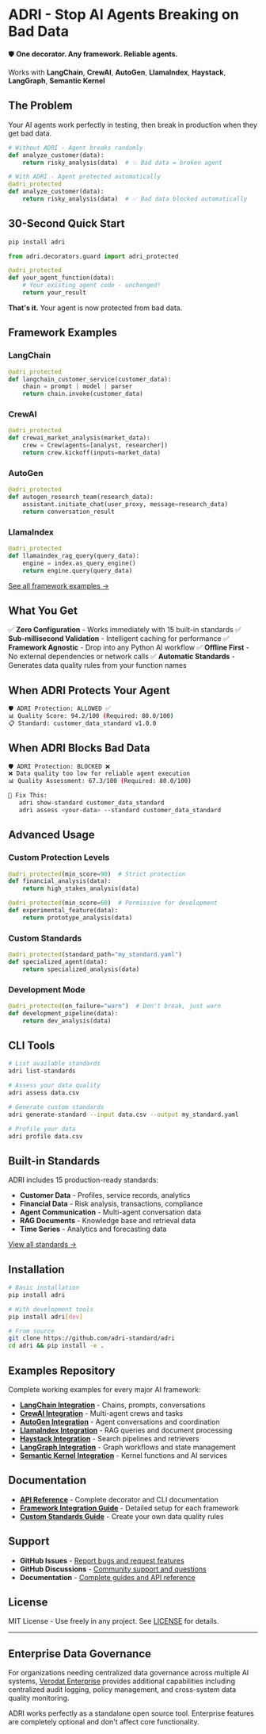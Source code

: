 # ADRI - Stop AI Agents Breaking on Bad Data

🛡️ **One decorator. Any framework. Reliable agents.**

Works with **LangChain**, **CrewAI**, **AutoGen**, **LlamaIndex**, **Haystack**, **LangGraph**, **Semantic Kernel**

## The Problem

Your AI agents work perfectly in testing, then break in production when they get bad data.

```python
# Without ADRI - Agent breaks randomly
def analyze_customer(data):
    return risky_analysis(data)  # 💥 Bad data = broken agent
```

```python
# With ADRI - Agent protected automatically
@adri_protected
def analyze_customer(data):
    return risky_analysis(data)  # ✅ Bad data blocked automatically
```

## 30-Second Quick Start

```bash
pip install adri
```

```python
from adri.decorators.guard import adri_protected

@adri_protected
def your_agent_function(data):
    # Your existing agent code - unchanged!
    return your_result
```

**That's it.** Your agent is now protected from bad data.

## Framework Examples

### LangChain
```python
@adri_protected
def langchain_customer_service(customer_data):
    chain = prompt | model | parser
    return chain.invoke(customer_data)
```

### CrewAI
```python
@adri_protected
def crewai_market_analysis(market_data):
    crew = Crew(agents=[analyst, researcher])
    return crew.kickoff(inputs=market_data)
```

### AutoGen
```python
@adri_protected
def autogen_research_team(research_data):
    assistant.initiate_chat(user_proxy, message=research_data)
    return conversation_result
```

### LlamaIndex
```python
@adri_protected
def llamaindex_rag_query(query_data):
    engine = index.as_query_engine()
    return engine.query(query_data)
```

[See all framework examples →](examples/)

## What You Get

✅ **Zero Configuration** - Works immediately with 15 built-in standards
✅ **Sub-millisecond Validation** - Intelligent caching for performance
✅ **Framework Agnostic** - Drop into any Python AI workflow
✅ **Offline First** - No external dependencies or network calls
✅ **Automatic Standards** - Generates data quality rules from your function names

## When ADRI Protects Your Agent

```bash
🛡️ ADRI Protection: ALLOWED ✅
📊 Quality Score: 94.2/100 (Required: 80.0/100)
📋 Standard: customer_data_standard v1.0.0
```

## When ADRI Blocks Bad Data

```bash
🛡️ ADRI Protection: BLOCKED ❌
❌ Data quality too low for reliable agent execution
📊 Quality Assessment: 67.3/100 (Required: 80.0/100)

🔧 Fix This:
   adri show-standard customer_data_standard
   adri assess <your-data> --standard customer_data_standard
```

## Advanced Usage

### Custom Protection Levels
```python
@adri_protected(min_score=90)  # Strict protection
def financial_analysis(data):
    return high_stakes_analysis(data)

@adri_protected(min_score=60)  # Permissive for development
def experimental_feature(data):
    return prototype_analysis(data)
```

### Custom Standards
```python
@adri_protected(standard_path="my_standard.yaml")
def specialized_agent(data):
    return specialized_analysis(data)
```

### Development Mode
```python
@adri_protected(on_failure="warn")  # Don't break, just warn
def development_pipeline(data):
    return dev_analysis(data)
```

## CLI Tools

```bash
# List available standards
adri list-standards

# Assess your data quality
adri assess data.csv

# Generate custom standards
adri generate-standard --input data.csv --output my_standard.yaml

# Profile your data
adri profile data.csv
```

## Built-in Standards

ADRI includes 15 production-ready standards:

- **Customer Data** - Profiles, service records, analytics
- **Financial Data** - Risk analysis, transactions, compliance
- **Agent Communication** - Multi-agent conversation data
- **RAG Documents** - Knowledge base and retrieval data
- **Time Series** - Analytics and forecasting data

[View all standards →](adri-validator/adri/standards/bundled/)

## Installation

```bash
# Basic installation
pip install adri

# With development tools
pip install adri[dev]

# From source
git clone https://github.com/adri-standard/adri
cd adri && pip install -e .
```

## Examples Repository

Complete working examples for every major AI framework:

- **[LangChain Integration](examples/langchain_basic.py)** - Chains, prompts, conversations
- **[CrewAI Integration](examples/crewai_basic.py)** - Multi-agent crews and tasks
- **[AutoGen Integration](examples/autogen_basic.py)** - Agent conversations and coordination
- **[LlamaIndex Integration](examples/llamaindex_basic.py)** - RAG queries and document processing
- **[Haystack Integration](examples/haystack_basic.py)** - Search pipelines and retrievers
- **[LangGraph Integration](examples/langgraph_basic.py)** - Graph workflows and state management
- **[Semantic Kernel Integration](examples/semantic_kernel_basic.py)** - Kernel functions and AI services

## Documentation

- **[API Reference](docs/API_REFERENCE.md)** - Complete decorator and CLI documentation
- **[Framework Integration Guide](examples/README.md)** - Detailed setup for each framework
- **[Custom Standards Guide](docs/STANDALONE_ARCHITECTURE.md)** - Create your own data quality rules

## Support

- **GitHub Issues** - [Report bugs and request features](https://github.com/adri-standard/adri/issues)
- **GitHub Discussions** - [Community support and questions](https://github.com/adri-standard/adri/discussions)
- **Documentation** - [Complete guides and API reference](https://github.com/adri-standard/adri/blob/main/README.md)

## License

MIT License - Use freely in any project. See [LICENSE](LICENSE) for details.

---

## Enterprise Data Governance

For organizations needing centralized data governance across multiple AI systems, [Verodat Enterprise](https://verodat.com/adri-enterprise) provides additional capabilities including centralized audit logging, policy management, and cross-system data quality monitoring.

ADRI works perfectly as a standalone open source tool. Enterprise features are completely optional and don't affect core functionality.
